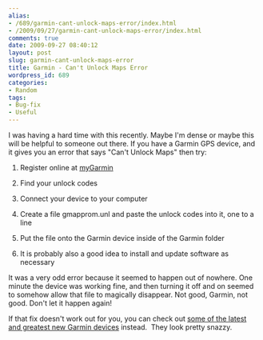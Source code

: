 ```yaml
---
alias:
- /689/garmin-cant-unlock-maps-error/index.html
- /2009/09/27/garmin-cant-unlock-maps-error/index.html
comments: true
date: 2009-09-27 08:40:12
layout: post
slug: garmin-cant-unlock-maps-error
title: Garmin - Can't Unlock Maps Error
wordpress_id: 689
categories:
- Random
tags:
- Bug-fix
- Useful
---
```


I was having a hard time with this recently. Maybe I'm dense or maybe this will be helpful to someone out there. If you have a Garmin GPS device, and it gives you an error that says "Can't Unlock Maps" then try:



	
  1. Register online at [myGarmin](/item?0,http://my.garmin.com/)

	
  2. Find your unlock codes

	
  3. Connect your device to your computer

	
  4. Create a file gmapprom.unl and paste the unlock codes into it, one to a line

	
  5. Put the file onto the Garmin device inside of the Garmin folder

	
  6. It is probably also a good idea to install and update software as necessary


It was a very odd error because it seemed to happen out of nowhere. One minute the device was working fine, and then turning it off and on seemed to somehow allow that file to magically disappear. Not good, Garmin, not good. Don't let it happen again!

If that fix doesn't work out for you, you can check out [some of the latest and greatest new Garmin devices](/item?0,http://www.amazon.com/s?ie=UTF8&ref_=sr_nr_n_4&bbn=559938&qid=1318598239&rnid=559938&rh=n%3A172282%2Cn%3A%21493964%2Cn%3A172526%2Cn%3A559938%2Cn%3A319596011&_encoding=UTF8&tag=gtww-20&linkCode=ur2&camp=1789&creative=390957) instead.  They look pretty snazzy.
